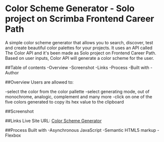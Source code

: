 # Color Scheme Generator - Solo project on Scrimba Frontend Career Path
A simple color scheme generator that allows you to search, discover, test and create beautiful color palettes for your projects. It uses an API called The Color API and it's been made as Solo project on Frontend Career Path. Based on user inputs, Color API will generate a color scheme for the user.

##Table of contents
-Overview
-Screenshot
-Links
-Process
-Built with
-Author

##Overview
Users are allowed to:

-select the color from the color pallette
-select generating mode, out of monochrome, analogic, complement and many more
-click on one of the five colors generated to copy its hex value to the clipboard

##Screenshot
 

##Links
Live Site URL: [Color Scheme Generator](https://curious-melba-fe43c7.netlify.app/)

##Process
Built with
-Asynchronous JavaScript
-Semantic HTML5 markup
-Flexbox
